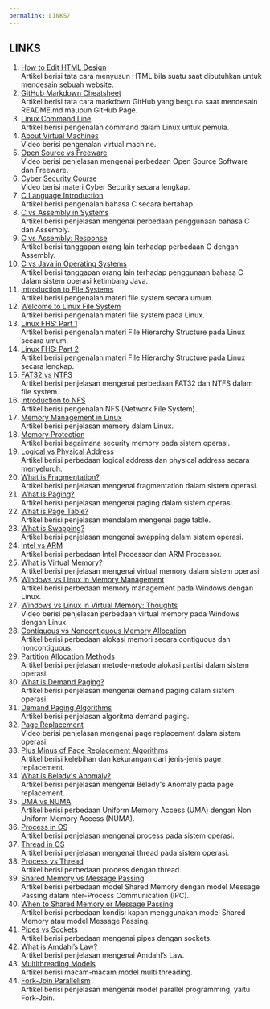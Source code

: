 ```yaml
---
permalink: LINKS/
---
```


## LINKS

1. [How to Edit HTML Design](https://www.w3schools.com/html/html_editors.asp)<br>
Artikel berisi tata cara menyusun HTML bila suatu saat dibutuhkan untuk mendesain sebuah website.
2. [GitHub Markdown Cheatsheet](https://github.com/adam-p/markdown-here/wiki/Markdown-Cheatsheet)<br>
Artikel berisi tata cara markdown GitHub yang berguna saat mendesain README.md maupun GitHub Page.
3. [Linux Command Line](https://ubuntu.com/tutorials/command-line-for-beginners#1-overview)<br>
Artikel berisi pengenalan command dalam Linux untuk pemula.
4. [About Virtual Machines](https://youtu.be/daDbY2iDmU0?si=zogIVzRxajVuHCj0)<br>
Video berisi pengenalan virtual machine.
5. [Open Source vs Freeware](https://youtu.be/fwOytIbmMsY?si=_BT2BdAG72PnUiPL)<br>
Video berisi penjelasan mengenai perbedaan Open Source Software dan Freeware.
6. [Cyber Security Course](https://youtu.be/U_P23SqJaDc?si=Ri7RxTx4pQC0V4DI)<br>
Video berisi materi Cyber Security secara lengkap.
7. [C Language Introduction](https://www.w3schools.com/c/c_intro.php)<br>
Artikel berisi pengenalan bahasa C secara bertahap.
8. [C vs Assembly in Systems](https://runtimerec.com/c-vs-assembly/)<br>
Artikel berisi penjelasan mengenai perbedaan penggunaan bahasa C dan Assembly.
9. [C vs Assembly: Response](https://www.linkedin.com/advice/3/what-trade-offs-between-using-c-assembly-skills-computer-science-ljvrf?utm_source=share&utm_medium=member_desktop&utm_campaign=copy)<br>
Artikel berisi tanggapan orang lain terhadap perbedaan C dengan Assembly.
10. [C vs Java in Operating Systems](https://www.quora.com/Why-are-all-OS-built-by-C-C++-C-etc-Why-not-Java)<br>
Artikel berisi tanggapan orang lain terhadap penggunaan bahasa C dalam sistem operasi ketimbang Java.
11. [Introduction to File Systems](https://www.geeksforgeeks.org/file-systems-in-operating-system/)<br>
Artikel berisi pengenalan materi file system secara umum.
12. [Welcome to Linux File System](https://www.geeksforgeeks.org/linux-file-system/)<br>
Artikel berisi pengenalan materi file system pada Linux.
13. [Linux FHS: Part 1](https://www.geeksforgeeks.org/linux-file-hierarchy-structure/)<br>
Artikel berisi pengenalan materi File Hierarchy Structure pada Linux secara umum.
14. [Linux FHS: Part 2](https://refspecs.linuxfoundation.org/FHS_3.0/fhs-3.0.html)<br>
Artikel berisi pengenalan materi File Hierarchy Structure pada Linux secara lengkap.
15. [FAT32 vs NTFS](https://www.geeksforgeeks.org/difference-between-fat32-and-ntfs/)<br>
Artikel berisi penjelasan mengenai perbedaan FAT32 dan NTFS dalam file system.
16. [Introduction to NFS](https://www.techtarget.com/searchenterprisedesktop/definition/Network-File-System)<br>
Artikel berisi pengenalan NFS (Network File System).
17. [Memory Management in Linux](https://www.javatpoint.com/linux-memory-management)<br>
Artikel berisi penjelasan memory dalam Linux.
18. [Memory Protection](https://www.geeksforgeeks.org/memory-protection-in-operating-systems/)<br>
Artikel berisi bagaimana security memory pada sistem operasi.
19. [Logical vs Physical Address](https://www.geeksforgeeks.org/logical-and-physical-address-in-operating-system/)<br>
Artikel berisi perbedaan logical address dan physical address secara menyeluruh.
20. [What is Fragmentation?](https://www.geeksforgeeks.org/what-is-fragmentation-in-operating-system/)<br>
Artikel berisi penjelasan mengenai fragmentation dalam sistem operasi.
21. [What is Paging?](https://www.geeksforgeeks.org/paging-in-operating-system/)<br>
Artikel berisi penjelasan mengenai paging dalam sistem operasi.
22. [What is Page Table?](https://www.javatpoint.com/os-page-table#google_vignette)<br>
Artikel berisi penjelasan mendalam mengenai page table.
23. [What is Swapping?](https://www.geeksforgeeks.org/swapping-in-operating-system/)<br>
Artikel berisi penjelasan mengenai swapping dalam sistem operasi.
24. [Intel vs ARM](https://www.makeuseof.com/arm-vs-intel-processors-what-is-the-difference/)<br>
Artikel berisi perbedaan Intel Processor dan ARM Processor.
25. [What is Virtual Memory?](https://www.geeksforgeeks.org/virtual-memory-in-operating-system/)<br>
Artikel berisi penjelasan mengenai virtual memory dalam sistem operasi.
26. [Windows vs Linux in Memory Management](https://medium.com/@mitali.raut19/memory-management-in-windows-vs-linux-a3f7e8514d8b)<br>
Artikel berisi perbedaan memory management pada Windows dengan Linux.
27. [Windows vs Linux in Virtual Memory: Thoughts](https://youtu.be/jTZYYDJTNLc?si=uO3TimXz8J1yJbRH)<br>
Video berisi penjelasan perbedaan virtual memory pada Windows dengan Linux.
28. [Contiguous vs Noncontiguous Memory Allocation](https://www.geeksforgeeks.org/difference-between-contiguous-and-noncontiguous-memory-allocation/?ref=oin_asr1)<br>
Artikel berisi perbedaan alokasi memori secara contiguous dan noncontiguous.
29. [Partition Allocation Methods](https://www.geeksforgeeks.org/partition-allocation-methods-in-memory-management/)<br>
Artikel berisi penjelasan metode-metode alokasi partisi dalam sistem operasi.
30. [What is Demand Paging?](https://www.geeksforgeeks.org/what-is-demand-paging-in-operating-system/)<br>
Artikel berisi penjelasan mengenai demand paging dalam sistem operasi.
31. [Demand Paging Algorithms](https://www.geeksforgeeks.org/algorithms-for-demand-paging-in-os/?ref=oin_asr2)<br>
Artikel berisi penjelasan algoritma demand paging.
32. [Page Replacement](https://youtu.be/tjohYpKjAVs?si=-haDjSjlHo_6S4N6)<br>
Video berisi penjelasan mengenai page replacement dalam sistem operasi.
33. [Plus Minus of Page Replacement Algorithms](https://www.geeksforgeeks.org/advantages-and-disadvantages-of-various-page-replacement-algorithms/?ref=oin_asr3)<br>
Artikel berisi kelebihan dan kekurangan dari jenis-jenis page replacement.
34. [What is Belady's Anomaly?](https://www.geeksforgeeks.org/beladys-anomaly-in-page-replacement-algorithms/)<br>
Artikel berisi penjelasan mengenai Belady's Anomaly pada page replacement.
35. [UMA vs NUMA](https://www.geeksforgeeks.org/difference-between-uniform-memory-access-uma-and-non-uniform-memory-access-numa/)<br>
Artikel berisi perbedaan Uniform Memory Access (UMA) dengan Non Uniform Memory Access (NUMA).
36. [Process in OS](https://www.javatpoint.com/what-is-the-process-in-operating-system)<br>
Artikel berisi penjelasan mengenai process pada sistem operasi.
37. [Thread in OS](https://www.geeksforgeeks.org/thread-in-operating-system/)<br>
Artikel berisi penjelasan mengenai thread pada sistem operasi.
38. [Process vs Thread](https://www.geeksforgeeks.org/difference-between-process-and-thread/)<br>
Artikel berisi perbedaan process dengan thread.
39. [Shared Memory vs Message Passing](https://www.geeksforgeeks.org/difference-between-shared-memory-model-and-message-passing-model-in-ipc/)<br>
Artikel berisi perbedaan model Shared Memory dengan model Message Passing dalam nter-Process Communication (IPC).
40. [When to Shared Memory or Message Passing](https://www.linkedin.com/advice/0/how-can-you-choose-between-message-passing-shared?utm_source=share&utm_medium=member_desktop&utm_campaign=copy)<br>
Artikel berisi perbedaan kondisi kapan menggunakan model Shared Memory atau model Message Passing.
41. [Pipes vs Sockets](https://www.baeldung.com/cs/pipes-vs-sockets)<br>
Artikel berisi perbedaan mengenai pipes dengan sockets.
42. [What is Amdahl’s Law?](https://www.geeksforgeeks.org/computer-organization-amdahls-law-and-its-proof/)<br>
Artikel berisi penjelasan mengenai Amdahl’s Law.
43. [Multithreading Models](https://www.geeksforgeeks.org/multi-threading-models-in-process-management/)<br>
Artikel berisi macam-macam model multi threading.
44. [Fork-Join Parallelism](https://ycpcs.github.io/cs365-spring2017/lectures/lecture13.html)<br>
Artikel berisi penjelasan mengenai model parallel programming, yaitu Fork-Join.
